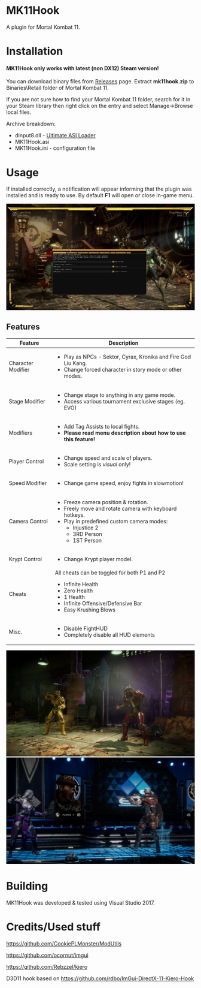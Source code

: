 # MK11Hook
A plugin for Mortal Kombat 11.

# Installation

####  MK11Hook only works with latest (non DX12) Steam version!

You can download binary files from [Releases](https://github.com/ermaccer/MK11Hook/) page. Extract **mk11hook.zip**
to Binaries\Retail folder of Mortal Kombat 11.

If you are not sure how to find your Mortal Kombat 11 folder, search for it in your Steam library then right click on the entry and select Manage->Browse local files.

Archive breakdown:

 - dinput8.dll - [Ultimate ASI Loader](https://github.com/ThirteenAG/Ultimate-ASI-Loader/)
 - MK11Hook.asi 
 - MK11Hook.ini - configuration file

# Usage

If installed correctly, a notification will appear informing that the plugin was installed
and is ready to use. By default **F1** will open or close in-game menu.

![Preview](https://raw.githubusercontent.com/ermaccer/ermaccer.github.io/gh-pages/assets/mods/mk11/mk11hook/menu.jpg)


## Features
| Feature | Description |
| --- | --- |
|Character Modifier| <ul><li>Play as NPCs - Sektor, Cyrax, Kronika and Fire God Liu Kang.</li><li>Change forced character in story mode or other modes.</li></ul>|
|Stage Modifier| <ul><li>Change stage to anything in any game mode.</li><li> Access various tournament exclusive stages (eg. EVO)</li></ul> |
|Modifiers| <ul><li>Add Tag Assists to local fights.</li><li>**Please read menu description about how to use this feature!** </li></ul> |
|Player Control| <ul><li>Change speed and scale of players.</li><li> Scale setting is *visual* only!</li></ul> |
|Speed Modifier| <ul><li>Change game speed, enjoy fights in slowmotion!</li></ul> |
|Camera Control| <ul><li>Freeze camera position & rotation.</li><li>Freely move and rotate camera with keyboard hotkeys.</li><li>Play in predefined custom camera modes: <ul><li>Injustice 2</li><li>3RD Person</li><li>1ST Person</li></ul> </ul></li> |
|Krypt Control| <ul><li>Change Krypt player model.</li></ul> |
|Cheats| All cheats can be toggled for both P1 and P2<ul><li>Infinite Health</li><li>Zero Health</li><li>1 Health</li><li>Infinite Offensive/Defensive Bar</li><li>Easy Krushing Blows</li></ul> |
|Misc.| <ul><li>Disable FightHUD</li><li>Completely disable all HUD elements</li></ul> |




![Preview](https://raw.githubusercontent.com/ermaccer/ermaccer.github.io/gh-pages/assets/mods/mk11/mk11hook/1.jpg)
![Preview](https://raw.githubusercontent.com/ermaccer/ermaccer.github.io/gh-pages/assets/mods/mk11/mk11hook/2.jpg)


# Building

MK11Hook was developed & tested using Visual Studio 2017.


# Credits/Used stuff

https://github.com/CookiePLMonster/ModUtils

https://github.com/ocornut/imgui

https://github.com/Rebzzel/kiero

D3D11 hook based on https://github.com/rdbo/ImGui-DirectX-11-Kiero-Hook
